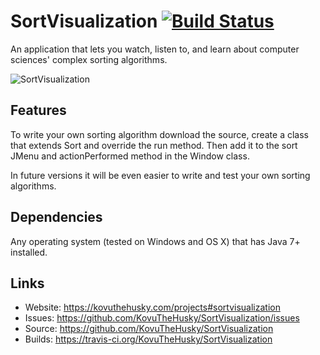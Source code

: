 # SortVisualization [![Build Status](https://travis-ci.org/KovuTheHusky/SortVisualization.svg?branch=master)](https://travis-ci.org/KovuTheHusky/SortVisualization)

An application that lets you watch, listen to, and learn about computer sciences' complex sorting algorithms.

![SortVisualization](https://kovuthehusky.com/assets/sortvisualization2.png)

## Features

To write your own sorting algorithm download the source, create a class that extends Sort and override the run method. Then add it to the sort JMenu and actionPerformed method in the Window class.

In future versions it will be even easier to write and test your own sorting algorithms.

## Dependencies

Any operating system (tested on Windows and OS X) that has Java 7+ installed.

## Links

* Website: <https://kovuthehusky.com/projects#sortvisualization>
* Issues: <https://github.com/KovuTheHusky/SortVisualization/issues>
* Source: <https://github.com/KovuTheHusky/SortVisualization>
* Builds: <https://travis-ci.org/KovuTheHusky/SortVisualization>
